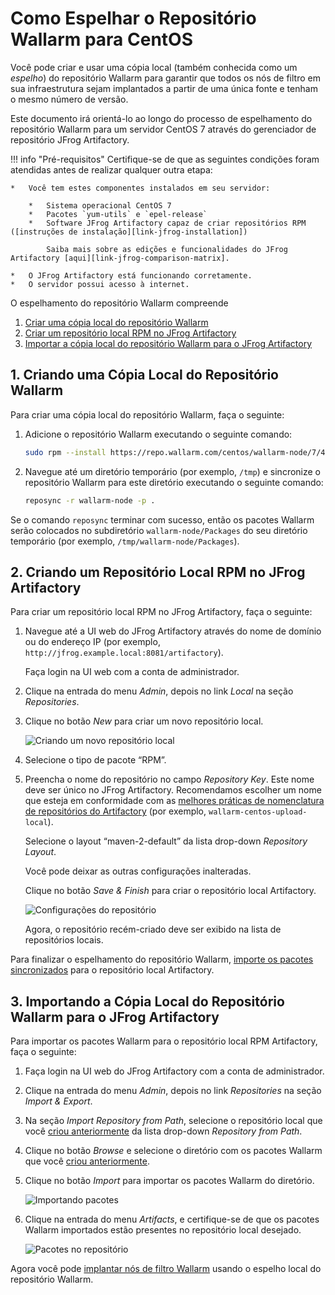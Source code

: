 [img-new-local-repo]:                   ../../../../images/integration-guides/repo-mirroring/centos/common/new-local-repo.png
[img-artifactory-repo-settings]:        ../../../../images/integration-guides/repo-mirroring/centos/common/new-local-repo-settings.png
[img-import-into-artifactory]:          ../../../../images/integration-guides/repo-mirroring/centos/common/import-repo-into-artifactory.png
[img-local-repo-ok]:                    ../../../../images/integration-guides/repo-mirroring/centos/common/local-repo-ok.png

[link-jfrog-installation]:              https://www.jfrog.com/confluence/display/RTF/Installing+on+Linux+Solaris+or+Mac+OS
[link-jfrog-comparison-matrix]:         https://www.jfrog.com/confluence/display/RTF/Artifactory+Comparison+Matrix
[link-artifactory-naming-agreement]:    https://jfrog.com/whitepaper/best-practices-structuring-naming-artifactory-repositories/

[doc-installation-from-artifactory]:    how-to-use-mirrored-repo.md

[anchor-fetch-repo]:                    #1-creating-a-local-copy-of-the-wallarm-repository
[anchor-setup-repo-artifactory]:        #2-creating-a-local-rpm-repository-in-jfrog-artifactory
[anchor-import-repo]:                   #3-importing-the-local-copy-of-the-wallarm-repository-into-jfrog-artifactory


#   Como Espelhar o Repositório Wallarm para CentOS

Você pode criar e usar uma cópia local (também conhecida como um *espelho*) do repositório Wallarm para garantir que todos os nós de filtro em sua infraestrutura sejam implantados a partir de uma única fonte e tenham o mesmo número de versão.

Este documento irá orientá-lo ao longo do processo de espelhamento do repositório Wallarm para um servidor CentOS 7 através do gerenciador de repositório JFrog Artifactory.


!!! info "Pré-requisitos"
    Certifique-se de que as seguintes condições foram atendidas antes de realizar qualquer outra etapa:
    
    *   Você tem estes componentes instalados em seu servidor:
    
        *   Sistema operacional CentOS 7
        *   Pacotes `yum-utils` e `epel-release`
        *   Software JFrog Artifactory capaz de criar repositórios RPM ([instruções de instalação][link-jfrog-installation])
            
            Saiba mais sobre as edições e funcionalidades do JFrog Artifactory [aqui][link-jfrog-comparison-matrix].
        
    *   O JFrog Artifactory está funcionando corretamente.
    *   O servidor possui acesso à internet.


O espelhamento do repositório Wallarm compreende
1.  [Criar uma cópia local do repositório Wallarm][anchor-fetch-repo]
2.  [Criar um repositório local RPM no JFrog Artifactory][anchor-setup-repo-artifactory]
3.  [Importar a cópia local do repositório Wallarm para o JFrog Artifactory][anchor-import-repo]

##  1.  Criando uma Cópia Local do Repositório Wallarm

Para criar uma cópia local do repositório Wallarm, faça o seguinte:
1.  Adicione o repositório Wallarm executando o seguinte comando:

    ```bash
    sudo rpm --install https://repo.wallarm.com/centos/wallarm-node/7/4.8/x86_64/wallarm-node-repo-4.8-0.el7.noarch.rpm
    ```

2.  Navegue até um diretório temporário (por exemplo, `/tmp`) e sincronize o repositório Wallarm para este diretório executando o seguinte comando:

    ```bash
    reposync -r wallarm-node -p .
    ```

Se o comando `reposync` terminar com sucesso, então os pacotes Wallarm serão colocados no subdiretório `wallarm-node/Packages` do seu diretório temporário (por exemplo, `/tmp/wallarm-node/Packages`). 


##  2.  Criando um Repositório Local RPM no JFrog Artifactory

Para criar um repositório local RPM no JFrog Artifactory, faça o seguinte:
1.  Navegue até a UI web do JFrog Artifactory através do nome de domínio ou do endereço IP (por exemplo, `http://jfrog.example.local:8081/artifactory`).

    Faça login na UI web com a conta de administrador.

2.  Clique na entrada do menu *Admin*, depois no link *Local* na seção *Repositories*.

3.  Clique no botão *New* para criar um novo repositório local.

    ![Criando um novo repositório local][img-new-local-repo]

4.  Selecione o tipo de pacote “RPM”.

5.  Preencha o nome do repositório no campo *Repository Key*. Este nome deve ser único no JFrog Artifactory. Recomendamos escolher um nome que esteja em conformidade com as [melhores práticas de nomenclatura de repositórios do Artifactory][link-artifactory-naming-agreement] (por exemplo, `wallarm-centos-upload-local`).

    Selecione o layout “maven-2-default” da lista drop-down *Repository Layout*.
    
    Você pode deixar as outras configurações inalteradas.

    Clique no botão *Save & Finish* para criar o repositório local Artifactory.
    
    ![Configurações do repositório][img-artifactory-repo-settings]

    Agora, o repositório recém-criado deve ser exibido na lista de repositórios locais.

Para finalizar o espelhamento do repositório Wallarm, [importe os pacotes sincronizados][anchor-fetch-repo] para o repositório local Artifactory.


##  3.  Importando a Cópia Local do Repositório Wallarm para o JFrog Artifactory

Para importar os pacotes Wallarm para o repositório local RPM Artifactory, faça o seguinte:
1.  Faça login na UI web do JFrog Artifactory com a conta de administrador.

2.  Clique na entrada do menu *Admin*, depois no link *Repositories* na seção *Import & Export*.

3.  Na seção *Import Repository from Path*, selecione o repositório local que você [criou anteriormente][anchor-setup-repo-artifactory] da lista drop-down *Repository from Path*.

4.  Clique no botão *Browse* e selecione o diretório com os pacotes Wallarm que você [criou anteriormente][anchor-fetch-repo].

5.  Clique no botão *Import* para importar os pacotes Wallarm do diretório.

    ![Importando pacotes][img-import-into-artifactory]
    
6.  Clique na entrada do menu *Artifacts*, e certifique-se de que os pacotes Wallarm importados estão presentes no repositório local desejado.

    ![Pacotes no repositório][img-local-repo-ok]
    


Agora você pode [implantar nós de filtro Wallarm][doc-installation-from-artifactory] usando o espelho local do repositório Wallarm.